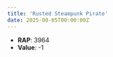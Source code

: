 ```yaml
---
title: 'Rusted Steampunk Pirate'
date: 2025-08-05T00:00:00Z
---
```

- **RAP**: 3964
- **Value**: -1
